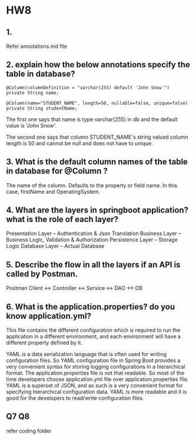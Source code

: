 # HW8

## 1.
Refer annotations.md file

## 2. explain how the below annotations specify the table in database?
```aidl
@Column(columnDefinition = "varchar(255) default 'John Snow'")
private String name;

@Column(name="STUDENT_NAME", length=50, nullable=false, unique=false)
private String studentName;
```
The first one says that name is type varchar(255) in db and the default value is 'John Snow'.

The second one says that column STUDENT_NAME's string valued column length is 50 and cannot be null and does not have to unique.

## 3. What is the default column names of the table in database for @Column ?
The name of the column. Defaults to the property or field name. In this case, firstName and OperatingSystem.


## 4. What are the layers in springboot application? what is the role of each layer?
Presentation Layer – Authentication & Json Translation
Business Layer – Business Logic, Validation & Authorization
Persistence Layer – Storage Logic
Database Layer – Actual Database

## 5. Describe the flow in all the layers if an API is called by Postman.
Postman Client <-> Controller <-> Service <-> DAO <-> DB

## 6. What is the application.properties? do you know application.yml?
This file contains the different configuration which is required to run the application in a different environment, 
and each environment will have a different property defined by it.

YAML is a data serialization language that is often used for writing configuration files. So YAML configuration file in 
Spring Boot provides a very convenient syntax for storing logging configurations in a hierarchical format. 
The application.properties file is not that readable. So most of the time developers choose application.yml file over 
application.properties file. YAML is a superset of JSON, and as such is a very convenient format for specifying 
hierarchical configuration data. YAML is more readable and it is good for the developers to read/write configuration files.

## Q7 Q8
refer coding folder



